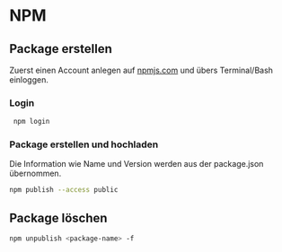 # NPM

## Package erstellen

Zuerst einen Account anlegen auf [npmjs.com](https://www.npmjs.com/) und übers Terminal/Bash einloggen.

### Login

```bash
 npm login
```

### Package erstellen und hochladen

Die Information wie Name und Version werden aus der package.json übernommen.

```bash
npm publish --access public
```

## Package löschen
```bash
npm unpublish <package-name> -f
```
